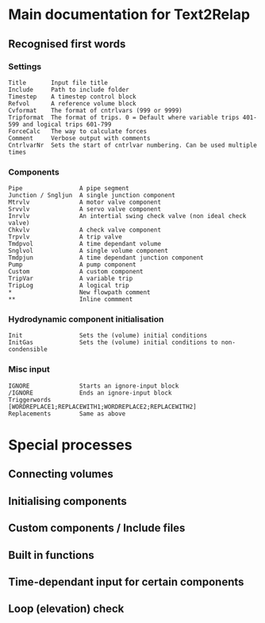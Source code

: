 # Main documentation for Text2Relap

## Recognised first words
### Settings
```
Title       Input file title
Include     Path to include folder
Timestep    A timestep control block
Refvol      A reference volume block
Cvformat    The format of cntrlvars (999 or 9999)
Tripformat  The format of trips. 0 = Default where variable trips 401-599 and logical trips 601-799
ForceCalc   The way to calculate forces
Comment     Verbose output with comments
CntrlvarNr  Sets the start of cntrlvar numbering. Can be used multiple times
```
### Components
```
Pipe                A pipe segment
Junction / Sngljun  A single junction component
Mtrvlv              A motor valve component
Srvvlv              A servo valve component
Inrvlv              An intertial swing check valve (non ideal check valve)
Chkvlv              A check valve component
Trpvlv              A trip valve
Tmdpvol             A time dependant volume
Snglvol             A single volume component
Tmdpjun             A time dependant junction component
Pump                A pump component
Custom              A custom component
TripVar             A variable trip
TripLog             A logical trip
*                   New flowpath comment
**                  Inline commment
```

### Hydrodynamic component initialisation
```
Init                Sets the (volume) initial conditions 
InitGas             Sets the (volume) initial conditions to non-condensible
```

### Misc input
```
IGNORE              Starts an ignore-input block
/IGNORE             Ends an ignore-input block
Triggerwords        [WORDREPLACE1;REPLACEWITH1;WORDREPLACE2;REPLACEWITH2]
Replacements        Same as above
```


# Special processes

## Connecting volumes

## Initialising components

## Custom components / Include files

## Built in functions

## Time-dependant input for certain components

## Loop (elevation) check
